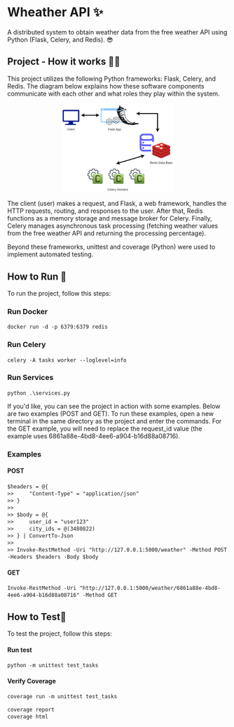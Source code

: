 # Wheather API ✨ 
A distributed system to obtain weather data from the free weather API using Python (Flask, Celery, and Redis).
😎

## Project - How it works  🙋‍♂️
This project utilizes the following Python frameworks: Flask, Celery, and Redis. The diagram below explains how these software components communicate with each other and what roles they play within the system.

<div align="center">
  <img src="https://github.com/Ascendina/wheatherapi/blob/main/diagrama_flask_celery_redis.png" alt="ProjectDiagram" style="width:50%;"/>
</div>

The client (user) makes a request, and Flask, a web framework, handles the HTTP requests, routing, and responses to the user. After that, Redis functions as a memory storage and message broker for Celery. Finally, Celery manages asynchronous task processing (fetching weather values from the free weather API and returning the processing percentage).

Beyond these frameworks, unittest and coverage (Python) were used to implement automated testing.

## How to Run 🚀

To run the project, follow this steps:

### Run Docker
```
docker run -d -p 6379:6379 redis
```

### Run Celery
```
celery -A tasks worker --loglevel=info
```


### Run Services
```
python .\services.py
```

If you'd like, you can see the project in action with some examples. Below are two examples (POST and GET). To run these examples, open a new terminal in the same directory as the project and enter the commands. For the GET example, you will need to replace the request_id value (the example uses 6861a88e-4bd8-4ee6-a904-b16d88a08716).

### Examples

#### POST
```
$headers = @{
>>     "Content-Type" = "application/json"
>> }
>>
>> $body = @{
>>     user_id = "user123"
>>     city_ids = @(3480822)
>> } | ConvertTo-Json
>> 
>> Invoke-RestMethod -Uri "http://127.0.0.1:5000/weather" -Method POST -Headers $headers -Body $body
```

#### GET
```
Invoke-RestMethod -Uri "http://127.0.0.1:5000/weather/6861a88e-4bd8-4ee6-a904-b16d88a08716" -Method GET 
```

## How to Test🚀

To test the project, follow this steps:

#### Run test
```
python -m unittest test_tasks
```

#### Verify Coverage
```
coverage run -m unittest test_tasks
```

```
coverage report
coverage html
```

